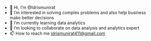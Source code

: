 - 👋 Hi, I’m @Idrismunirat
- 👀 I’m interested in solving complex problems and also help business make better decisions  
- 🌱 I’m currently learning data analytics 
- 💞️ I’m looking to collaborate on data analysis and analytics expert 
- 📫 How to reach me idrismunirat411@gmail.com

<!---
Idrismunirat/Idrismunirat is a ✨ special ✨ repository because its `README.md` (this file) appears on your GitHub profile.
You can click the Preview link to take a look at your changes.
--->
